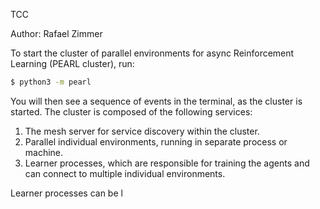 TCC

Author: Rafael Zimmer

To start the cluster of parallel environments for async Reinforcement Learning (PEARL cluster), run:

```bash
$ python3 -m pearl
```

You will then see a sequence of events in the terminal, as the cluster is started. The cluster is composed of the following services:
1. The mesh server for service discovery within the cluster.
2. Parallel individual environments, running in separate process or machine.
3. Learner processes, which are responsible for training the agents and can connect to multiple individual environments.

Learner processes can be l
